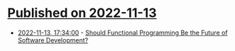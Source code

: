# [Published on 2022-11-13](index.md)

* [2022-11-13, 17:34:00](https://developers.slashdot.org/story/22/11/13/0025250/should-functional-programming-be-the-future-of-software-development?utm_source=rss1.0mainlinkanon&utm_medium=feed) - [Should Functional Programming Be the Future of Software Development?](https://developers.slashdot.org/story/22/11/13/0025250/should-functional-programming-be-the-future-of-software-development?utm_source=rss1.0mainlinkanon&utm_medium=feed)
